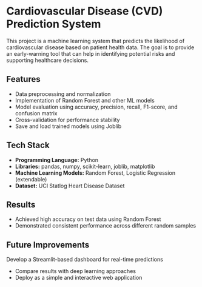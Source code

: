 # Cardiovascular Disease (CVD) Prediction System

This project is a machine learning system that predicts the likelihood of cardiovascular disease based on patient health data. The goal is to provide an early-warning tool that can help in identifying potential risks and supporting healthcare decisions.


## Features
- Data preprocessing and normalization
- Implementation of Random Forest and other ML models
- Model evaluation using accuracy, precision, recall, F1-score, and confusion matrix
- Cross-validation for performance stability
- Save and load trained models using Joblib


## Tech Stack
- **Programming Language:** Python  
- **Libraries:** pandas, numpy, scikit-learn, joblib, matplotlib  
- **Machine Learning Models:** Random Forest, Logistic Regression (extendable)  
- **Dataset:** UCI Statlog Heart Disease Dataset


## Results
- Achieved high accuracy on test data using Random Forest  
- Demonstrated consistent performance across different random samples  


## Future Improvements
Develop a Streamlit-based dashboard for real-time predictions  
- Compare results with deep learning approaches  
- Deploy as a simple and interactive web application  
